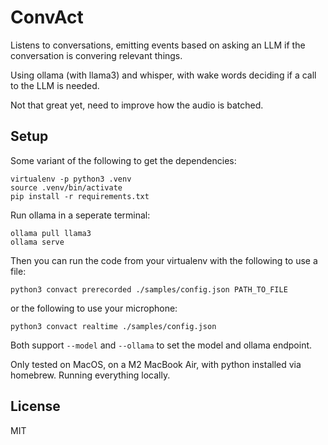 # ConvAct

Listens to conversations, emitting events based on asking an LLM if the
conversation is convering relevant things.

Using ollama (with llama3) and whisper, with wake words deciding if a call to
the LLM is needed.

Not that great yet, need to improve how the audio is batched.

## Setup

Some variant of the following to get the dependencies:

```
virtualenv -p python3 .venv
source .venv/bin/activate
pip install -r requirements.txt
```

Run ollama in a seperate terminal:
```
ollama pull llama3
ollama serve
```

Then you can run the code from your virtualenv with the following to use a file:

```
python3 convact prerecorded ./samples/config.json PATH_TO_FILE
```

or the following to use your microphone:
```
python3 convact realtime ./samples/config.json
```

Both support `--model` and `--ollama` to set the model and ollama endpoint.

Only tested on MacOS, on a M2 MacBook Air, with python installed via homebrew.
Running everything locally.


## License

MIT
